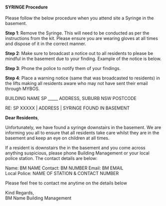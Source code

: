 #### SYRINGE Procedure 

Please follow the below procedure when you attend site a Syringe in the basement.  

**Step 1**: Remove the Syringe. This will need to be conducted as per the instructions from the kit. Please ensure you are wearing gloves at all times and dispose of it in the correct manner.  

**Step 2**: Make sure to broadcast a notice out to all residents to please be mindful in the basement due to your finding. Example of the notice is below.  

**Step 3**: Phone the police to notify them of your findings.  

**Step 4**: Place a warning notice (same that was broadcasted to residents) in the lifts making all residents aware who may not have sent their email through MYBOS.  

BUILDING NAME 
SP _____ 
ADDRESS, 
SUBURB 
NSW  POSTCODE  

RE: SP XXXXX | ADDRESS | SYRINGE FOUND IN BASEMENT 

**Dear Residents**, 

Unfortunately, we have found a syringe downstairs in the basement. We are informing you all to ensure that all residents take care whilst they are in the basement and keep an eye on children at all times. 


If a resident is downstairs the in the basement and you come across anything suspicious, please phone Building Management or your local police station. The contact details are below: 


 
Name: BM NAME 
Contact: BM NUMBER 
Email: BM EMAIL  
Local Police: NAME OF STATION & CONTACT NUMBER 

Please feel free to contact me anytime on the details below 

Kind Regards,  
BM Name 
Building Management  